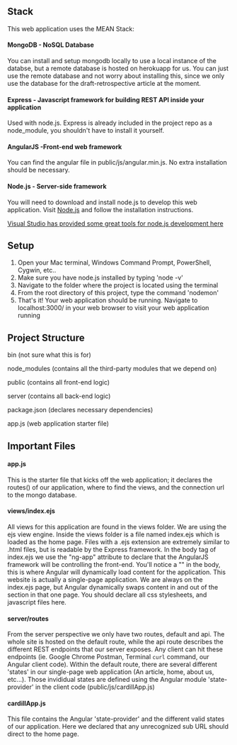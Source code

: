 ## Stack

This web application uses the MEAN Stack:

#### MongoDB - NoSQL Database

You can install and setup mongodb locally to use a local instance of the databse, but a remote database is hosted on herokuapp for us. You can just use the remote database and not worry about installing this, since we only use the database for the draft-retrospective article at the moment.

#### Express - Javascript framework for building REST API inside your application

Used with node.js. Express is already included in the project repo as a node_module, you shouldn't have to install it yourself.

#### AngularJS -Front-end web framework

You can find the angular file in public/js/angular.min.js. No extra installation should be necessary.

#### Node.js - Server-side framework

You will need to download and install node.js to develop this web application. Visit [Node.js](https://nodejs.org/en/) and follow the installation instructions.

[Visual Studio has provided some great tools for node.js development here](https://www.visualstudio.com/en-us/features/node-js-vs.aspx)

## Setup

1. Open your Mac terminal, Windows Command Prompt, PowerShell, Cygwin, etc..
2. Make sure you have node.js installed by typing 'node -v'
3. Navigate to the folder where the project is located using the terminal
4. From the root directory of this project, type the command 'nodemon'
5. That's it! Your web application should be running. Navigate to localhost:3000/ in your web browser to visit your web application running

## Project Structure

bin (not sure what this is for)

node_modules (contains all the third-party modules that we depend on)

public (contains all front-end logic)

server (contains all back-end logic)

package.json (declares necessary dependencies)

app.js (web application starter file)

## Important Files

#### app.js	

This is the starter file that kicks off the web application; it declares the routes() of our application, where to find the views, and the connection url to the mongo database.

#### views/index.ejs

All views for this application are found in the views folder. We are using the ejs view engine. Inside the views folder is a file named index.ejs which is loaded as the home page. Files with a .ejs extension are extremely similar to .html files, but is readable by the Express framework. In the body tag of index.ejs we use the "ng-app" attribute to declare that the AngularJS framework will be controlling the front-end. You'll notice a "<ui-view></ui-view>" in the body, this is where Angular will dynamically load content for the application. This website is actually a single-page application. We are always on the index.ejs page, but Angular dynamically swaps content in and out of the <ui-view></ui-view> section in that one page. You should declare all css stylesheets, and javascript files here.

#### server/routes

From the server perspective we only have two routes, default and api. The whole site is hosted on the default route, while the api route describes the different REST endpoints that our server exposes. Any client can hit these endpoints (ie. Google Chrome Postman, Terminal `curl` command, our Angular client code).
Within the default route, there are several different 'states' in our single-page web application (An article, home, about us, etc...). Those invididual states are defined using the Angular module 'state-provider' in the client code (public/js/cardillApp.js) 

#### cardillApp.js	

This file contains the Angular 'state-provider' and the different valid states of our application. Here we declared that any unrecognized sub URL should direct to the home page.
